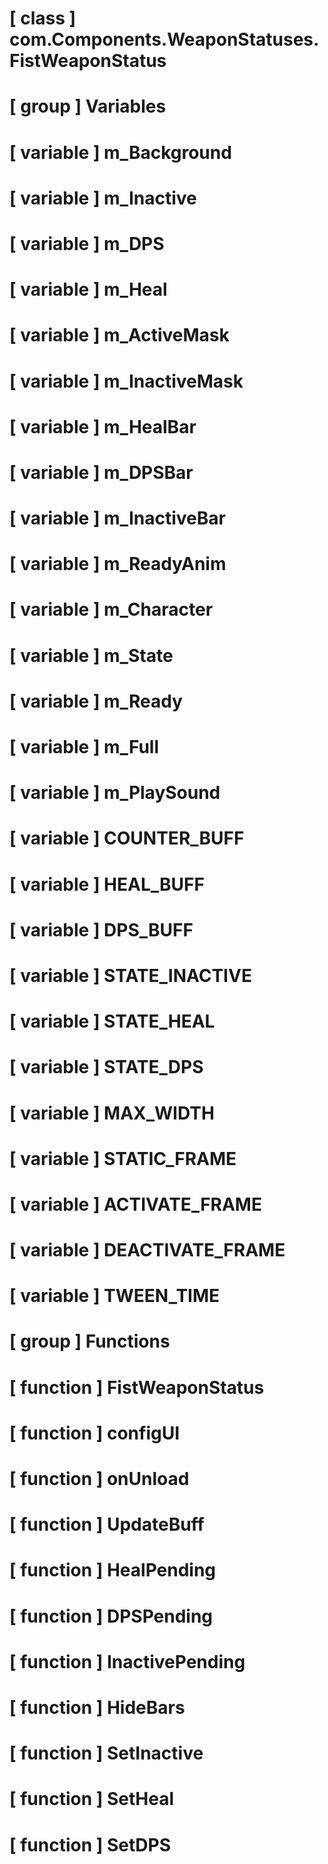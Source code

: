 # [ class ] com.Components.WeaponStatuses.FistWeaponStatus

# [ group ] Variables

# [ variable ] m_Background

# [ variable ] m_Inactive

# [ variable ] m_DPS

# [ variable ] m_Heal

# [ variable ] m_ActiveMask

# [ variable ] m_InactiveMask

# [ variable ] m_HealBar

# [ variable ] m_DPSBar

# [ variable ] m_InactiveBar

# [ variable ] m_ReadyAnim

# [ variable ] m_Character

# [ variable ] m_State

# [ variable ] m_Ready

# [ variable ] m_Full

# [ variable ] m_PlaySound

# [ variable ] COUNTER_BUFF

# [ variable ] HEAL_BUFF

# [ variable ] DPS_BUFF

# [ variable ] STATE_INACTIVE

# [ variable ] STATE_HEAL

# [ variable ] STATE_DPS

# [ variable ] MAX_WIDTH

# [ variable ] STATIC_FRAME

# [ variable ] ACTIVATE_FRAME

# [ variable ] DEACTIVATE_FRAME

# [ variable ] TWEEN_TIME

# [ group ] Functions

# [ function ] FistWeaponStatus

# [ function ] configUI

# [ function ] onUnload

# [ function ] UpdateBuff

# [ function ] HealPending

# [ function ] DPSPending

# [ function ] InactivePending

# [ function ] HideBars

# [ function ] SetInactive

# [ function ] SetHeal

# [ function ] SetDPS


